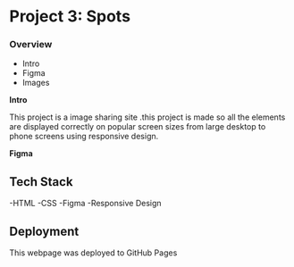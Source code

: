 # Project 3: Spots

### Overview

- Intro
- Figma
- Images

**Intro**

This project is a image sharing site .this project is made so all the elements are displayed correctly on popular screen sizes from large desktop to phone screens using responsive design.

**Figma**

## Tech Stack

-HTML
-CSS
-Figma
-Responsive Design

## Deployment

This webpage was deployed to GitHub Pages
